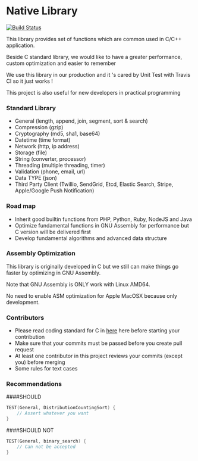 # Native Library

[![Build Status](https://travis-ci.com/foodtiny/native.svg?token=p64HTBqDyw43Lh5iDLxP&branch=master)](https://travis-ci.com/foodtiny/native)

This library provides set of functions which are common used in C/C++ application.

Beside C standard library, we would like to have a greater performance, custom optimization and easier to remember

We use this library in our production and it 's cared by Unit Test with Travis CI so it just works !

This project is also useful for new developers in practical programming 

### Standard Library
- General (length, append, join, segment, sort & search)
- Compression (gzip)
- Cryptography (md5, sha1, base64)
- Datetime (time format)
- Network (http, ip address)
- Storage (file)
- String (converter, processor)
- Threading (multiple threading, timer)
- Validation (phone, email, url)
- Data TYPE (json)
- Third Party Client (Twillio, SendGrid, Etcd, Elastic Search, Stripe, Apple/Google Push Notification)

### Road map
- Inherit good builtin functions from PHP, Python, Ruby, NodeJS and Java
- Optimize fundamental functions in GNU Assembly for performance but C version will be delivered first
- Develop fundamental algorithms and advanced data structure

### Assembly Optimization
This library is originally developed in C but we still can make things go faster by optimizing in GNU Assembly.

Note that GNU Assembly is ONLY work with Linux AMD64.

No need to enable ASM optimization for Apple MacOSX because only development.

### Contributors
- Please read coding standard for C in [here](https://www.gnu.org/prep/standards/html_node/Writing-C.html) here before starting your contribution
- Make sure that your commits must be passed before you create pull request
- At least one contributor in this project reviews your commits (except you) before merging
- Some rules for text cases

### Recommendations
####SHOULD
```c
TEST(General, DistributionCountingSort) {
    // Assert whatever you want
}
```

####SHOULD NOT
```c
TEST(General, binary_search) {
    // Can not be accepted
}
```